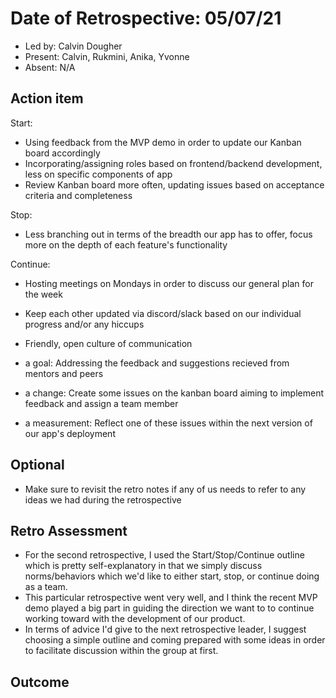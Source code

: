 # Date of Retrospective: 05/07/21

* Led by: Calvin Dougher
* Present: Calvin, Rukmini, Anika, Yvonne
* Absent: N/A

## Action item

Start:
* Using feedback from the MVP demo in order to update our Kanban board accordingly
* Incorporating/assigning roles based on frontend/backend development, less on specific components of app
* Review Kanban board more often, updating issues based on acceptance criteria and completeness

Stop:
* Less branching out in terms of the breadth our app has to offer, focus more on the depth of each feature's functionality

Continue:
* Hosting meetings on Mondays in order to discuss our general plan for the week
* Keep each other updated via discord/slack based on our individual progress and/or any hiccups
* Friendly, open culture of communication

* a goal: Addressing the feedback and suggestions recieved from mentors and peers
* a change: Create some issues on the kanban board aiming to implement feedback and assign a team member
* a measurement: Reflect one of these issues within the next version of our app's deployment
  
## Optional

* Make sure to revisit the retro notes if any of us needs to refer to any ideas we had during the retrospective

## Retro Assessment

* For the second retrospective, I used the Start/Stop/Continue outline which is pretty self-explanatory in that we simply discuss norms/behaviors which we'd like to either start, stop, or continue doing as a team.
* This particular retrospective went very well, and I think the recent MVP demo played a big part in guiding the direction we want to to continue working toward with the development of our product. 
* In terms of advice I'd give to the next retrospective leader, I suggest choosing a simple outline and coming prepared with some ideas in order to facilitate discussion within the group at first.

## Outcome

